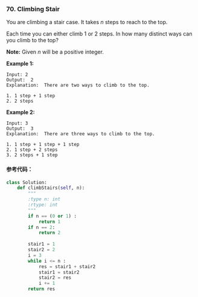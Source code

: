 ### 70. Climbing Stair

You are climbing a stair case. It takes *n* steps to reach to the top.

Each time you can either climb 1 or 2 steps. In how many distinct ways can you climb to the top?

**Note:** Given *n* will be a positive integer.

**Example 1:**

```
Input: 2
Output:  2
Explanation:  There are two ways to climb to the top.

1. 1 step + 1 step
2. 2 steps
```

**Example 2:**

```
Input: 3
Output:  3
Explanation:  There are three ways to climb to the top.

1. 1 step + 1 step + 1 step
2. 1 step + 2 steps
3. 2 steps + 1 step
```

#### 参考代码：

```python
class Solution:
    def climbStairs(self, n):
        """
        :type n: int
        :rtype: int
        """
        if n == (0 or 1) :
            return 1
        if n == 2:
            return 2
        
        stair1 = 1
        stair2 = 2
        i = 3
        while i <= n :
            res = stair1 + stair2
            stair1 = stair2
            stair2 = res
            i += 1
        return res
```

